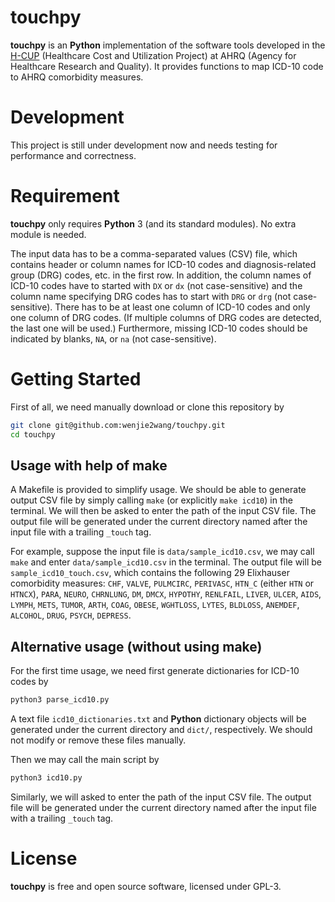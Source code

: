 # touchpy

**touchpy** is an **Python** implementation of the software tools developed in
the [H-CUP][hcup] (Healthcare Cost and Utilization Project) at AHRQ (Agency for
Healthcare Research and Quality).  It provides functions to map ICD-10 code to
AHRQ comorbidity measures.


# Development

This project is still under development now and needs testing for performance
and correctness.


# Requirement

**touchpy** only requires **Python** 3 (and its standard modules).  No extra
module is needed.

The input data has to be a comma-separated values (CSV) file, which contains
header or column names for ICD-10 codes and diagnosis-related group (DRG) codes,
etc. in the first row.  In addition, the column names of ICD-10 codes have to
started with `DX` or `dx` (not case-sensitive) and the column name specifying
DRG codes has to start with `DRG` or `drg` (not case-sensitive). There has to be
at least one column of ICD-10 codes and only one column of DRG codes. (If
multiple columns of DRG codes are detected, the last one will be used.)
Furthermore, missing ICD-10 codes should be indicated by blanks, `NA`, or `na`
(not case-sensitive).


# Getting Started

First of all, we need manually download or clone this repository by

```bash
git clone git@github.com:wenjie2wang/touchpy.git
cd touchpy
```

## Usage with help of make

A Makefile is provided to simplify usage. We should be able to generate output
CSV file by simply calling `make` (or explicitly `make icd10`) in the
terminal. We will then be asked to enter the path of the input CSV file.  The
output file will be generated under the current directory named after the input
file with a trailing `_touch` tag.

For example, suppose the input file is `data/sample_icd10.csv`, we may call
`make` and enter `data/sample_icd10.csv` in the terminal. The output file will
be `sample_icd10_touch.csv`, which contains the following 29 Elixhauser
comorbidity measures: `CHF`, `VALVE`, `PULMCIRC`, `PERIVASC`, `HTN_C` (either
`HTN` or `HTNCX`), `PARA`, `NEURO`, `CHRNLUNG`, `DM`, `DMCX`, `HYPOTHY`,
`RENLFAIL`, `LIVER`, `ULCER`, `AIDS`, `LYMPH`, `METS`, `TUMOR`, `ARTH`, `COAG`,
`OBESE`, `WGHTLOSS`, `LYTES`, `BLDLOSS`, `ANEMDEF`, `ALCOHOL`, `DRUG`, `PSYCH`,
`DEPRESS`.


## Alternative usage (without using make)

For the first time usage, we need first generate dictionaries for ICD-10 codes
by

```bash
python3 parse_icd10.py
```

A text file `icd10_dictionaries.txt` and **Python** dictionary objects will be
generated under the current directory and `dict/`, respectively. We should not
modify or remove these files manually.

Then we may call the main script by

```bash
python3 icd10.py
```

Similarly, we will asked to enter the path of the input CSV file.  The output
file will be generated under the current directory named after the input
file with a trailing `_touch` tag.


# License

**touchpy** is free and open source software, licensed under GPL-3.



[hcup]: https://www.hcup-us.ahrq.gov/
